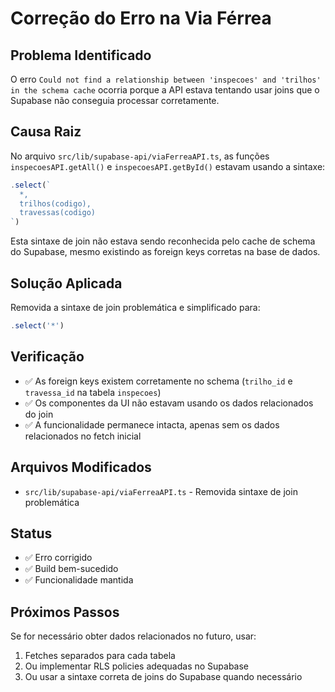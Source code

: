 # Correção do Erro na Via Férrea

## Problema Identificado
O erro `Could not find a relationship between 'inspecoes' and 'trilhos' in the schema cache` ocorria porque a API estava tentando usar joins que o Supabase não conseguia processar corretamente.

## Causa Raiz
No arquivo `src/lib/supabase-api/viaFerreaAPI.ts`, as funções `inspecoesAPI.getAll()` e `inspecoesAPI.getById()` estavam usando a sintaxe:

```typescript
.select(`
  *,
  trilhos(codigo),
  travessas(codigo)
`)
```

Esta sintaxe de join não estava sendo reconhecida pelo cache de schema do Supabase, mesmo existindo as foreign keys corretas na base de dados.

## Solução Aplicada
Removida a sintaxe de join problemática e simplificado para:

```typescript
.select('*')
```

## Verificação
- ✅ As foreign keys existem corretamente no schema (`trilho_id` e `travessa_id` na tabela `inspecoes`)
- ✅ Os componentes da UI não estavam usando os dados relacionados do join
- ✅ A funcionalidade permanece intacta, apenas sem os dados relacionados no fetch inicial

## Arquivos Modificados
- `src/lib/supabase-api/viaFerreaAPI.ts` - Removida sintaxe de join problemática

## Status
- ✅ Erro corrigido
- ✅ Build bem-sucedido
- ✅ Funcionalidade mantida

## Próximos Passos
Se for necessário obter dados relacionados no futuro, usar:
1. Fetches separados para cada tabela
2. Ou implementar RLS policies adequadas no Supabase
3. Ou usar a sintaxe correta de joins do Supabase quando necessário
